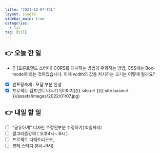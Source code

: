 ```yaml
---
title: "2021-12-07-TIL"
layout: single
sidebar_main: true
categories: 
  - til
tag: [til]
---
```


## 👉 오늘 한 일

- []  [프론트엔드 스터디] CORS를 대처하는 방법과 우회하는 방법, CSS에는 Box-model이라는 것이있습니다. 이때 width의 값을 차지하는 크기는 어떻게 될까요?
- [x]  맨토링숙제 : 모달 부분 완성
- [x]  프로젝트 컴포넌트 나누기
  ![이미지]({{ site.url }}{{ site.baseurl }}/assets/images/2022/01/07.jpg)

## 👉 내일 할 일

- [ ]  “공유하개” 디자인 수정된부분 수정하기(10일까지)
- [ ]  알고리즘강의 ( 오후4시~ 6시 )
- [ ]  프로젝트 디렉토리구조,
- [ ]  코테 스터디 (8시~9시)

<br /><br /><br /><br />

